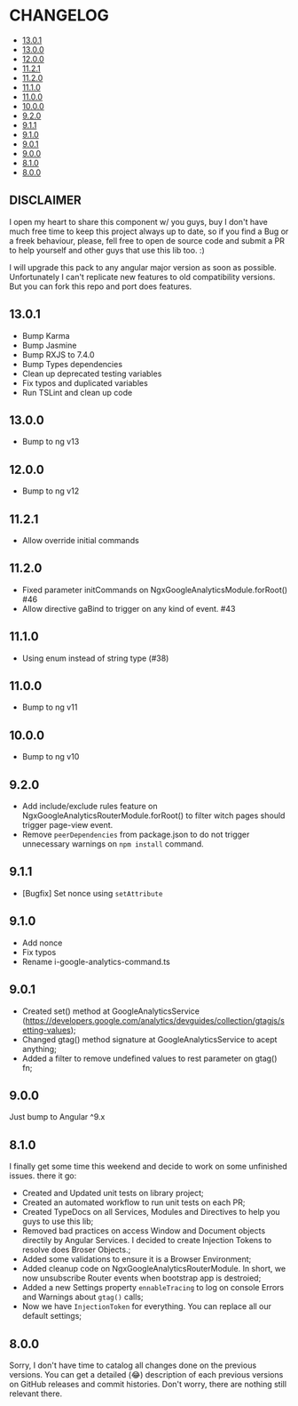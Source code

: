# CHANGELOG

* [13.0.1](#13.0.1)
* [13.0.0](#13.0.0)
* [12.0.0](#12.0.0)
* [11.2.1](#11.2.1)
* [11.2.0](#11.2.0)
* [11.1.0](#11.1.0)
* [11.0.0](#11.0.0)
* [10.0.0](#10.0.0)
* [9.2.0](#9.2.0)
* [9.1.1](#9.1.1)
* [9.1.0](#9.1.0)
* [9.0.1](#9.0.1)
* [9.0.0](#9.0.0)
* [8.1.0](#8.1.0)
* [8.0.0](#8.0.0)

## DISCLAIMER

I open my heart to share this component w/ you guys, buy I don't have much free time to keep this project always up to date, so if you find a Bug or a freek behaviour, please, fell free to open de source code and submit a PR to help yourself and other guys that use this lib too. :)

I will upgrade this pack to any angular major version as soon as possible. Unfortunately I can't replicate new features to old compatibility versions. But you can fork this repo and port does features.

## 13.0.1
* Bump Karma
* Bump Jasmine
* Bump RXJS to 7.4.0
* Bump Types dependencies
* Clean up deprecated testing variables
* Fix typos and duplicated variables
* Run TSLint and clean up code

## 13.0.0
* Bump to ng v13

## 12.0.0
* Bump to ng v12

## 11.2.1

* Allow override initial commands

## 11.2.0

* Fixed parameter initCommands on NgxGoogleAnalyticsModule.forRoot() #46
* Allow directive gaBind to trigger on any kind of event. #43

## 11.1.0

* Using enum instead of string type (#38)

## 11.0.0

* Bump to ng v11

## 10.0.0

* Bump to ng v10

## 9.2.0

* Add include/exclude rules feature on NgxGoogleAnalyticsRouterModule.forRoot() to filter witch pages should trigger page-view event.
* Remove `peerDependencies` from package.json to do not trigger unnecessary warnings on `npm install` command.

## 9.1.1

* [Bugfix] Set nonce using `setAttribute`

## 9.1.0

* Add nonce
* Fix typos
* Rename i-google-analytics-command.ts

## 9.0.1

* Created set() method at GoogleAnalyticsService (https://developers.google.com/analytics/devguides/collection/gtagjs/setting-values);
* Changed gtag() method signature at GoogleAnalyticsService to acept anything;
* Added a filter to remove undefined values to rest parameter on gtag() fn;

## 9.0.0

Just bump to Angular ^9.x

## 8.1.0

I finally get some time this weekend and decide to work on some unfinished issues. there it go:

* Created and Updated unit tests on library project;
* Created an automated workflow to run unit tests on each PR;
* Created TypeDocs on all Services, Modules and Directives to help you guys to use this lib;
* Removed bad practices on access Window and Document objects directily by Angular Services. I decided to create Injection Tokens to resolve does Broser Objects.;
* Added some validations to ensure it is a Browser Environment;
* Added cleanup code on NgxGoogleAnalyticsRouterModule. In short, we now unsubscribe Router events when bootstrap app is destroied;
* Added a new Settings property `ennableTracing` to log on console Errors and Warnings about `gtag()` calls;
* Now we have `InjectionToken` for everything. You can replace all our default settings;

## 8.0.0

Sorry, I don't have time to catalog all changes done on the previous versions. You can get a detailed (😂) description of each previous versions on GitHub releases and commit histories. Don't worry, there are nothing still relevant there.
